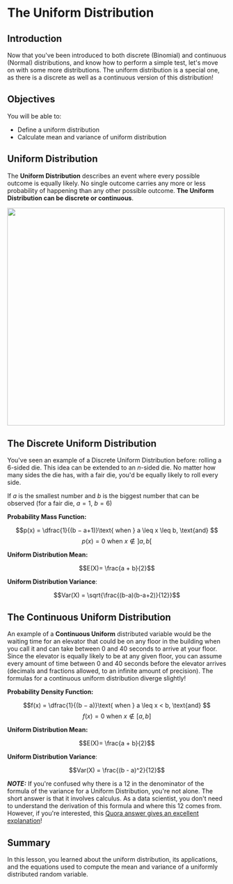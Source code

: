 # The Uniform Distribution

## Introduction

Now that you've been introduced to both discrete (Binomial) and continuous (Normal) distributions, and know how to perform a simple test, let's move on with some more distributions. The uniform distribution is a special one, as there is a discrete as well as a continuous version of this distribution!

## Objectives

You will be able to:

* Define a uniform distribution
* Calculate mean and variance of uniform distribution

## Uniform Distribution

The **Uniform Distribution** describes an event where every possible outcome is equally likely.  No single outcome carries any more or less probability of happening than any other possible outcome.  **The Uniform Distribution can be discrete or continuous**. 

<img src='images/new_uniform.png' width="500">


## The Discrete Uniform Distribution

You've seen an example of a Discrete Uniform Distribution before: rolling a 6-sided die. This idea can be extended to an $n$-sided die. No matter how many sides the die has, with a fair die, you'd be equally likely to roll every side.  

If $a$ is the smallest number and $b$ is the biggest number that can be observed (for a fair die, $a=1$, $b=6$)

**Probability Mass Function:**

$$p(x) = \dfrac{1}{(b − a+1)}\text{ when } a \leq x \leq b, \text{and} $$ 
$$p(x) = 0\text{ when }x \notin ]a, b[ $$

**Uniform Distribution Mean:**

$$E(X)= \frac{a + b}{2}$$

**Uniform Distribution Variance**:

$$Var(X) = \sqrt{\frac{(b-a)(b-a+2)}{12}}$$


## The Continuous Uniform Distribution
An example of a **Continuous Uniform** distributed variable would be the waiting time for an elevator that could be on any floor in the building when you call it and can take between 0 and 40 seconds to arrive at your floor. Since the elevator is equally likely to be at any given floor, you can assume every amount of time between 0 and 40 seconds before the elevator arrives (decimals and fractions allowed, to an infinite amount of precision). The formulas for a continuous uniform distribution diverge slightly!

**Probability Density Function:**

$$f(x) = \dfrac{1}{(b − a)}\text{ when } a \leq x < b, \text{and} $$ 
$$f(x) = 0\text{ when }x \notin [a, b] $$

**Uniform Distribution Mean:**

$$E(X)= \frac{a + b}{2}$$

**Uniform Distribution Variance**:

$$Var(X) = \frac{(b - a)^2}{12}$$


**_NOTE:_** If you're confused why there is a 12 in the denominator of the formula of the variance for a Uniform Distribution, you're not alone.  The short answer is that it involves calculus. As a data scientist, you don't need to understand the derivation of this formula and where this 12 comes from. However, if you're interested, this [Quora answer gives an excellent explanation](https://www.quora.com/Why-is-there-a-12-in-the-variance-of-uniform-distribution)!

## Summary

In this lesson, you learned about the uniform distribution, its applications, and the equations used to compute the mean and variance of a uniformly distributed random variable.
